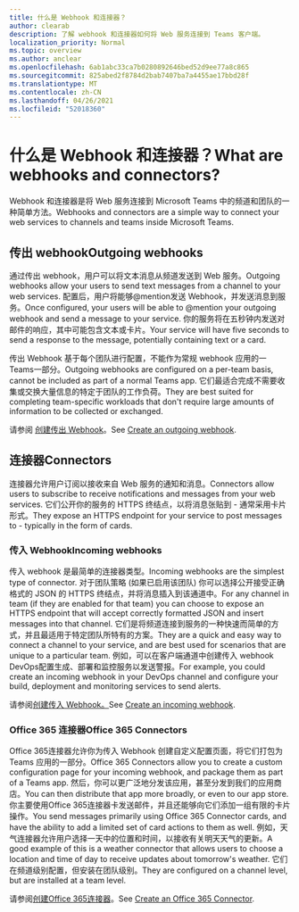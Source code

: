 ```yaml
---
title: 什么是 Webhook 和连接器？
author: clearab
description: 了解 webhook 和连接器如何将 Web 服务连接到 Teams 客户端。
localization_priority: Normal
ms.topic: overview
ms.author: anclear
ms.openlocfilehash: 6ab1abc33ca7b0280892646bed52d9ee77a8c865
ms.sourcegitcommit: 825abed2f8784d2bab7407ba7a4455ae17bbd28f
ms.translationtype: MT
ms.contentlocale: zh-CN
ms.lasthandoff: 04/26/2021
ms.locfileid: "52018360"
---
```

# <a name="what-are-webhooks-and-connectors"></a><span data-ttu-id="3c0fb-103">什么是 Webhook 和连接器？</span><span class="sxs-lookup"><span data-stu-id="3c0fb-103">What are webhooks and connectors?</span></span>

<span data-ttu-id="3c0fb-104">Webhook 和连接器是将 Web 服务连接到 Microsoft Teams 中的频道和团队的一种简单方法。</span><span class="sxs-lookup"><span data-stu-id="3c0fb-104">Webhooks and connectors are a simple way to connect your web services to channels and teams inside Microsoft Teams.</span></span> 

## <a name="outgoing-webhooks"></a><span data-ttu-id="3c0fb-105">传出 webhook</span><span class="sxs-lookup"><span data-stu-id="3c0fb-105">Outgoing webhooks</span></span>

<span data-ttu-id="3c0fb-106">通过传出 webhook，用户可以将文本消息从频道发送到 Web 服务。</span><span class="sxs-lookup"><span data-stu-id="3c0fb-106">Outgoing webhooks allow your users to send text messages from a channel to your web services.</span></span> <span data-ttu-id="3c0fb-107">配置后，用户将能够@mention发送 Webhook，并发送消息到服务。</span><span class="sxs-lookup"><span data-stu-id="3c0fb-107">Once configured, your users will be able to @mention your outgoing webhook and send a message to your service.</span></span> <span data-ttu-id="3c0fb-108">你的服务将在五秒钟内发送对邮件的响应，其中可能包含文本或卡片。</span><span class="sxs-lookup"><span data-stu-id="3c0fb-108">Your service will have five seconds to send a response to the message, potentially containing text or a card.</span></span>

<span data-ttu-id="3c0fb-109">传出 Webhook 基于每个团队进行配置，不能作为常规 webhook 应用的一Teams一部分。</span><span class="sxs-lookup"><span data-stu-id="3c0fb-109">Outgoing webhooks are configured on a per-team basis, cannot be included as part of a normal Teams app.</span></span> <span data-ttu-id="3c0fb-110">它们最适合完成不需要收集或交换大量信息的特定于团队的工作负荷。</span><span class="sxs-lookup"><span data-stu-id="3c0fb-110">They are best suited for completing team-specific workloads that don't require large amounts of information to be collected or exchanged.</span></span>

<span data-ttu-id="3c0fb-111">请参阅 [创建传出 Webhook](~/webhooks-and-connectors/how-to/add-outgoing-webhook.md)。</span><span class="sxs-lookup"><span data-stu-id="3c0fb-111">See [Create an outgoing webhook](~/webhooks-and-connectors/how-to/add-outgoing-webhook.md).</span></span>

## <a name="connectors"></a><span data-ttu-id="3c0fb-112">连接器</span><span class="sxs-lookup"><span data-stu-id="3c0fb-112">Connectors</span></span>

<span data-ttu-id="3c0fb-113">连接器允许用户订阅以接收来自 Web 服务的通知和消息。</span><span class="sxs-lookup"><span data-stu-id="3c0fb-113">Connectors allow users to subscribe to receive notifications and messages from your web services.</span></span> <span data-ttu-id="3c0fb-114">它们公开你的服务的 HTTPS 终结点，以将消息张贴到 - 通常采用卡片形式。</span><span class="sxs-lookup"><span data-stu-id="3c0fb-114">They expose an HTTPS endpoint for your service to post messages to - typically in the form of cards.</span></span>

### <a name="incoming-webhooks"></a><span data-ttu-id="3c0fb-115">传入 Webhook</span><span class="sxs-lookup"><span data-stu-id="3c0fb-115">Incoming webhooks</span></span>

<span data-ttu-id="3c0fb-116">传入 webhook 是最简单的连接器类型。</span><span class="sxs-lookup"><span data-stu-id="3c0fb-116">Incoming webhooks are the simplest type of connector.</span></span> <span data-ttu-id="3c0fb-117">对于团队策略 (如果已启用该团队) 你可以选择公开接受正确格式的 JSON 的 HTTPS 终结点，并将消息插入到该通道中。</span><span class="sxs-lookup"><span data-stu-id="3c0fb-117">For any channel in team (if they are enabled for that team) you can choose to expose an HTTPS endpoint that will accept correctly formatted JSON and insert messages into that channel.</span></span> <span data-ttu-id="3c0fb-118">它们是将频道连接到服务的一种快速而简单的方式，并且最适用于特定团队所特有的方案。</span><span class="sxs-lookup"><span data-stu-id="3c0fb-118">They are a quick and easy way to connect a channel to your service, and are best used for scenarios that are unique to a particular team.</span></span> <span data-ttu-id="3c0fb-119">例如，可以在客户端通道中创建传入 webhook DevOps配置生成、部署和监控服务以发送警报。</span><span class="sxs-lookup"><span data-stu-id="3c0fb-119">For example, you could create an incoming webhook in your DevOps channel and configure your build, deployment and monitoring services to send alerts.</span></span>

<span data-ttu-id="3c0fb-120">请参阅[创建传入 Webhook。](~/webhooks-and-connectors/how-to/add-incoming-webhook.md)</span><span class="sxs-lookup"><span data-stu-id="3c0fb-120">See [Create an incoming webhook](~/webhooks-and-connectors/how-to/add-incoming-webhook.md).</span></span>

### <a name="office-365-connectors"></a><span data-ttu-id="3c0fb-121">Office 365 连接器</span><span class="sxs-lookup"><span data-stu-id="3c0fb-121">Office 365 Connectors</span></span>

<span data-ttu-id="3c0fb-122">Office 365连接器允许你为传入 Webhook 创建自定义配置页面，将它们打包为 Teams 应用的一部分。</span><span class="sxs-lookup"><span data-stu-id="3c0fb-122">Office 365 Connectors allow you to create a custom configuration page for your incoming webhook, and package them as part of a Teams app.</span></span> <span data-ttu-id="3c0fb-123">然后，你可以更广泛地分发该应用，甚至分发到我们的应用商店。</span><span class="sxs-lookup"><span data-stu-id="3c0fb-123">You can then distribute that app more broadly, or even to our app store.</span></span> <span data-ttu-id="3c0fb-124">你主要使用Office 365连接器卡发送邮件，并且还能够向它们添加一组有限的卡片操作。</span><span class="sxs-lookup"><span data-stu-id="3c0fb-124">You send messages primarily using Office 365 Connector cards, and have the ability to add a limited set of card actions to them as well.</span></span> <span data-ttu-id="3c0fb-125">例如，天气连接器允许用户选择一天中的位置和时间，以接收有关明天天气的更新。</span><span class="sxs-lookup"><span data-stu-id="3c0fb-125">A good example of this is a weather connector that allows users to choose a location and time of day to receive updates about tomorrow's weather.</span></span> <span data-ttu-id="3c0fb-126">它们在频道级别配置，但安装在团队级别。</span><span class="sxs-lookup"><span data-stu-id="3c0fb-126">They are configured on a channel level, but are installed at a team level.</span></span>

<span data-ttu-id="3c0fb-127">请参阅[创建Office 365连接器](~/webhooks-and-connectors/how-to/connectors-creating.md)。</span><span class="sxs-lookup"><span data-stu-id="3c0fb-127">See [Create an Office 365 Connector](~/webhooks-and-connectors/how-to/connectors-creating.md).</span></span>
